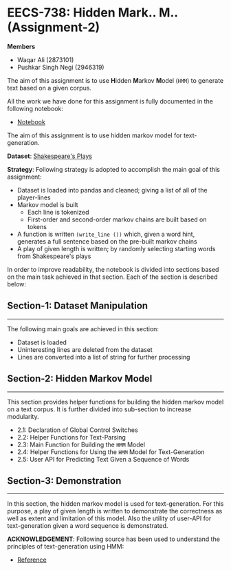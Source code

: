 # EECS-738: Hidden Mark.. M.. (Assignment-2)
**Members**
  - Waqar Ali (2873101)
  - Pushkar Singh Negi (2946319)

The aim of this assignment is to use **H**idden **M**arkov **M**odel (```HMM```) to generate
text based on a given corpus.

All the work we have done for this assignment is fully documented in the
following notebook:
  - [Notebook](notebooks/Markov.ipynb)

The aim of this assignment is to use hidden markov model for text-generation.

**Dataset**: [Shakespeare's Plays](https://www.kaggle.com/kingburrito666/shakespeare-plays)

__Strategy__:
Following strategy is adopted to accomplish the main goal of this assignment:
  - Dataset is loaded into pandas and cleaned; giving a list of all of the player-lines
  - Markov model is built
    - Each line is tokenized
    - First-order and second-order markov chains are built based on tokens
  - A function is written ```(write_line ())``` which, given a word hint, generates a full sentence based on the pre-built markov chains
  - A play of given length is written; by randomly selecting starting words from Shakespeare's plays
  
In order to improve readability, the notebook is divided into sections based on the main task achieved in that section. Each of the section is described below:

## Section-1: Dataset Manipulation
---
The following main goals are achieved in this section:
  - Dataset is loaded
  - Uninteresting lines are deleted from the dataset
  - Lines are converted into a list of string for further processing
  
## Section-2: Hidden Markov Model
---
This section provides helper functions for building the hidden markov model on a text corpus. It is further divided into sub-section to increase modularity.
  - 2.1: Declaration of Global Control Switches
  - 2.2: Helper Functions for Text-Parsing
  - 2.3: Main Function for Building the ```HMM``` Model
  - 2.4: Helper Functions for Using the ```HMM``` Model for Text-Generation
  - 2.5: User API for Predicting Text Given a Sequence of Words

## Section-3: Demonstration
---
In this section, the hidden markov model is used for text-generation. For this purpose, a play of given length is written to demonstrate the correctness as well as extent and limitation of this model. Also the utility of user-API for text-generation given a word sequence is demonstrated.

**ACKNOWLEDGEMENT**: Following source has been used to understand the principles of text-generation using HMM:
  - [Reference](https://medium.com/ymedialabs-innovation/next-word-prediction-using-markov-model-570fc0475f96)
